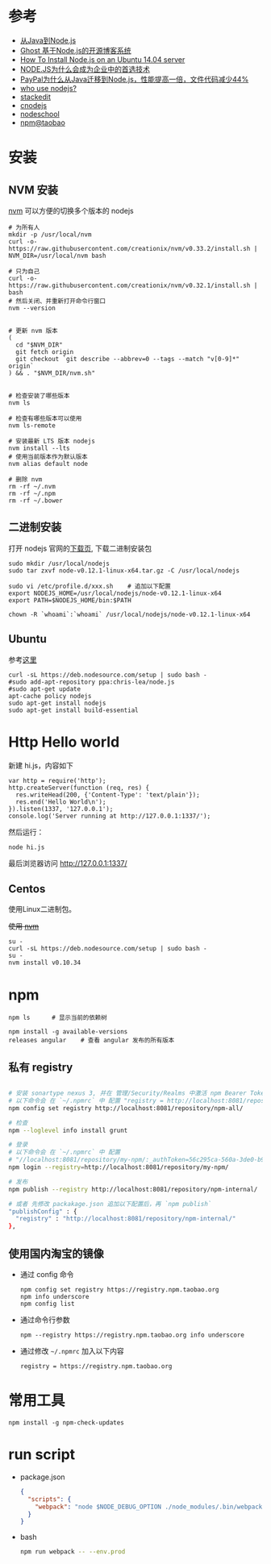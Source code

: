 
# 参考
* [从Java到Node.js](http://www.ituring.com.cn/article/946)
* [Ghost 基于Node.js的开源博客系统](http://segmentfault.com/a/1190000000372040)
* [How To Install Node.js on an Ubuntu 14.04 server](https://www.digitalocean.com/community/tutorials/how-to-install-node-js-on-an-ubuntu-14-04-server)
* [NODE.JS为什么会成为企业中的首选技术](http://ourjs.com/detail/532f0650c911679a2800000a)
* [PayPal为什么从Java迁移到Node.js，性能提高一倍，文件代码减少44%](http://ourjs.com/detail/52a914f0127c763203000008)
* [who use nodejs?](https://github.com/joyent/node/wiki/Projects,-Applications,-and-Companies-Using-Node)
* [stackedit](https://stackedit.io/)
* [cnodejs](https://cnodejs.org/)
* [nodeschool](http://nodeschool.io/)
* [npm@taobao](https://npm.taobao.org/)


# 安装

## NVM 安装

[nvm](https://github.com/creationix/nvm) 可以方便的切换多个版本的 nodejs

```
# 为所有人
mkdir -p /usr/local/nvm
curl -o- https://raw.githubusercontent.com/creationix/nvm/v0.33.2/install.sh | NVM_DIR=/usr/local/nvm bash

# 只为自己
curl -o- https://raw.githubusercontent.com/creationix/nvm/v0.32.1/install.sh | bash
# 然后关闭、并重新打开命令行窗口
nvm --version


# 更新 nvm 版本
(
  cd "$NVM_DIR"
  git fetch origin
  git checkout `git describe --abbrev=0 --tags --match "v[0-9]*" origin`
) && . "$NVM_DIR/nvm.sh"


# 检查安装了哪些版本
nvm ls

# 检查有哪些版本可以使用
nvm ls-remote

# 安装最新 LTS 版本 nodejs
nvm install --lts
# 使用当前版本作为默认版本
nvm alias default node

# 删除 nvm
rm -rf ~/.nvm
rm -rf ~/.npm
rm -rf ~/.bower

```

## 二进制安装

打开 nodejs 官网的[下载页](https://nodejs.org/download/), 下载二进制安装包


```
sudo mkdir /usr/local/nodejs
sudo tar zxvf node-v0.12.1-linux-x64.tar.gz -C /usr/local/nodejs

sudo vi /etc/profile.d/xxx.sh    # 追加以下配置
export NODEJS_HOME=/usr/local/nodejs/node-v0.12.1-linux-x64
export PATH=$NODEJS_HOME/bin:$PATH

chown -R `whoami`:`whoami` /usr/local/nodejs/node-v0.12.1-linux-x64
```





## Ubuntu

参考[这里](https://github.com/joyent/node/wiki/Installing-Node.js-via-package-manager)

```
curl -sL https://deb.nodesource.com/setup | sudo bash -
#sudo add-apt-repository ppa:chris-lea/node.js
#sudo apt-get update
apt-cache policy nodejs
sudo apt-get install nodejs
sudo apt-get install build-essential
```


# Http Hello world

新建 hi.js，内容如下

```
var http = require('http');
http.createServer(function (req, res) {
  res.writeHead(200, {'Content-Type': 'text/plain'});
  res.end('Hello World\n');
}).listen(1337, '127.0.0.1');
console.log('Server running at http://127.0.0.1:1337/');
```

然后运行：

```
node hi.js
```

最后浏览器访问 http://127.0.0.1:1337/



## Centos

使用Linux二进制包。

<del>使用 [nvm](https://github.com/joyent/node/wiki/installing-node.js-via-package-manager#enterprise-linux-and-fedora)</del>

```
su -
curl -sL https://deb.nodesource.com/setup | sudo bash -
su -
nvm install v0.10.34
```


# npm

```
npm ls      # 显示当前的依赖树

npm install -g available-versions
releases angular    # 查看 angular 发布的所有版本
```

## 私有 registry

```bash

# 安装 sonartype nexus 3, 并在 管理/Security/Realms 中激活 npm Bearer Token Realm
# 以下命令会 在 `~/.npmrc` 中 配置 "registry = http://localhost:8081/repository/npm-all/"
npm config set registry http://localhost:8081/repository/npm-all/

# 检查
npm --loglevel info install grunt

# 登录
# 以下命令会 在 `~/.npmrc` 中 配置 
# "//localhost:8081/repository/my-npm/:_authToken=56c295ca-560a-3de0-b974-d92fb5b37976"
npm login --registry=http://localhost:8081/repository/my-npm/

# 发布
npm publish --registry http://localhost:8081/repository/npm-internal/

# 或者 先修改 packakage.json 追加以下配置后，再 `npm publish`
"publishConfig" : {
  "registry" : "http://localhost:8081/repository/npm-internal/"
},
```

## 使用国内淘宝的镜像

* 通过 config 命令

    ```
    npm config set registry https://registry.npm.taobao.org
    npm info underscore
    npm config list
    ```

* 通过命令行参数

    ```
    npm --registry https://registry.npm.taobao.org info underscore
    ```

* 通过修改 `~/.npmrc` 加入以下内容

    ```
    registry = https://registry.npm.taobao.org
    ```

# 常用工具

```
npm install -g npm-check-updates
```


# run script

* package.json

    ```json
    {
      "scripts": {
        "webpack": "node $NODE_DEBUG_OPTION ./node_modules/.bin/webpack"
      }
    }
    ```
* bash

    ```bash
    npm run webpack -- --env.prod
    ```
